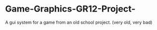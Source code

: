 # Game-Graphics-GR12-Project-
A gui system for a game from an old school project. (very old, very bad)
